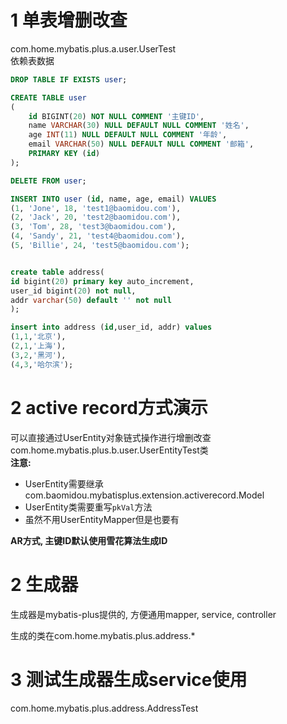 
# 1 单表增删改查
com.home.mybatis.plus.a.user.UserTest   
依赖表数据
```sql
DROP TABLE IF EXISTS user;

CREATE TABLE user
(
	id BIGINT(20) NOT NULL COMMENT '主键ID',
	name VARCHAR(30) NULL DEFAULT NULL COMMENT '姓名',
	age INT(11) NULL DEFAULT NULL COMMENT '年龄',
	email VARCHAR(50) NULL DEFAULT NULL COMMENT '邮箱',
	PRIMARY KEY (id)
);

DELETE FROM user;

INSERT INTO user (id, name, age, email) VALUES
(1, 'Jone', 18, 'test1@baomidou.com'),
(2, 'Jack', 20, 'test2@baomidou.com'),
(3, 'Tom', 28, 'test3@baomidou.com'),
(4, 'Sandy', 21, 'test4@baomidou.com'),
(5, 'Billie', 24, 'test5@baomidou.com');


create table address(
id bigint(20) primary key auto_increment,
user_id bigint(20) not null,
addr varchar(50) default '' not null
);

insert into address (id,user_id, addr) values
(1,1,'北京'),
(2,1,'上海'),
(3,2,'黑河'),
(4,3,'哈尔滨');

```
# 2 active record方式演示
可以直接通过UserEntity对象链式操作进行增删改查
com.home.mybatis.plus.b.user.UserEntityTest类  
**注意:**
- UserEntity需要继承com.baomidou.mybatisplus.extension.activerecord.Model
- UserEntity类需要重写```pkVal```方法
- 虽然不用UserEntityMapper但是也要有

**AR方式, 主键ID默认使用雪花算法生成ID**

# 2 生成器
生成器是mybatis-plus提供的, 方便通用mapper, service, controller  

生成的类在com.home.mybatis.plus.address.*
# 3 测试生成器生成service使用
com.home.mybatis.plus.address.AddressTest